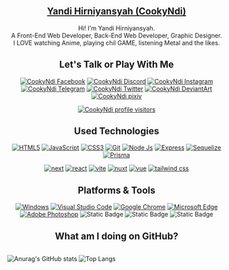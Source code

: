 <div align="center">

## [Yandi Hirniyansyah (CookyNdi)](https://osu-beatmap-downloader.vercel.app/ "CookyNdi website")

Hi! I'm Yandi Hirniyansyah.  
A Front-End Web Developer, Back-End Web Developer, Graphic Designer.  
I <span title="Suichan">LOVE</span> watching Anime, playing chil <span title="Osu, Tetris,Holocure, Point Blank">GAME</span>, listening Metal and the <span title="V-Tuber, Anime Song, EDM, Rock, Touhou, Vocaloid, Nightcore, Eurobeat">likes</span>. 

## Let's Talk or Play With Me

[![CookyNdi Facebook](https://img.shields.io/badge/-Facebook-026ae3?style=flat-square&logo=facebook&logoColor=fff)](https://facebook.com/cookyndi "CookyNdi's on Facebook")
[![CookyNdi Discord](https://img.shields.io/badge/-Discord-5865f2?style=flat-square&logo=discord&logoColor=fff)](https://discordapp.com/users/517620757832925184 "CookyNdi's on Discord (CookyNdi)")
[![CookyNdi Instagram](https://img.shields.io/badge/-Instagram-e4405f?style=flat-square&logo=instagram&logoColor=fff)](https://instagram.com/cookyndi/ "CookyNdi's on Instagram")
[![CookyNdi Telegram](https://img.shields.io/badge/-Telegram-212121?style=flat-square&logo=telegram&logoColor=30a3e6)](https://t.me/CookyNdi "CookyNdi's on Telegram")
[![CookyNdi Twitter](https://img.shields.io/badge/-Twitter-000?style=flat-square&logo=x&logoColor=fff)](https://twitter.com/CookyNdi "CookyNdi's on Twitter")
[![CookyNdi DeviantArt](https://img.shields.io/badge/-DeviantArt-06070d?style=flat-square&logo=deviantart&logoColor=13eda7)](https://deviantart.com/cookyndi "CookyNdi's on DeviantArt")
[![CookyNdi pixiv](https://img.shields.io/badge/-pixiv-0096fa?style=flat-square&logo=pixiv&logoColor=fff)](https://www.pixiv.net/en/users/57422378 "CookyNdi's on pixiv")

[![CookyNdi profile visitors](https://api.visitorbadge.io/api/visitors?path=https%3A%2F%2Fgithub.com%2FCookyNdi&countColor=%23263759&style=flat)](https://visitorbadge.io/status?path=https%3A%2F%2Fgithub.com%2FCookyNdi "Total visitors")

## Used Technologies

[![HTML5](https://img.shields.io/badge/-HTML5-e34f26?style=flat-square&logo=HTML5&logoColor=fff)](https://html.spec.whatwg.org)
[![JavaScript](https://img.shields.io/badge/-JavaScript-1b1c21?style=flat-square&logo=JavaScript&logoColor=f7db28)](https://www.ecma-international.org)
[![CSS3](https://img.shields.io/badge/-CSS3-1572B6?style=flat-square&logo=css3&logoColor=fff)](https://www.w3.org/Style/CSS/)
[![Git](https://img.shields.io/badge/-Git-efefe7?style=flat-square&logo=git&logoColor=f54d27)](https://git-scm.com/)
[![Node Js](https://img.shields.io/badge/node.js-233056?style=flat-square&logo=nodedotjs&logoColor=5fa04e)](https://nodejs.org/en)
[![Express](https://img.shields.io/badge/express-eaeaea?style=flat-square&logo=express&logoColor=000)](https://expressjs.com/)
[![Sequelize](https://img.shields.io/badge/sequelize-242526?style=flat-square&logo=sequelize&logoColor=52b0e7)](https://sequelize.org/)
[![Prisma](https://img.shields.io/badge/prisma-ffffff?style=flat-square&logo=prisma&logoColor=2d3748)](https://www.prisma.io/)
<!-- [![nest](https://img.shields.io/badge/nest.js-0e0e10?style=flat-square&logo=nestjs&logoColor=e0234e)](https://nestjs.com/)-->
[![next](https://img.shields.io/badge/next.js-000?style=flat-square&logo=nextdotjs&logoColor=fff)](https://nextjs.org/)
[![react](https://img.shields.io/badge/react-23272f?style=flat-square&logo=react&logoColor=168fb6)](https://react.dev/)
[![vite](https://img.shields.io/badge/vite-1e1e20?style=flat-square&logo=vite&logoColor=5bb1ff)](https://vitejs.dev/)
[![nuxt](https://img.shields.io/badge/nuxt.js-0c0c0d?style=flat-square&logo=nuxtdotjs&logoColor=00dc82)](https://nuxt.com/)
[![vue](https://img.shields.io/badge/vue.js-1a1a1a?style=flat-square&logo=vuedotjs&logoColor=42b883)](https://vuejs.org/)
[![tailwind css](https://img.shields.io/badge/tailwind_css-0b1120?style=flat-square&logo=tailwindcss&logoColor=38bdf8)](https://tailwindcss.com/)


## Platforms & Tools

[![Windows](https://img.shields.io/badge/OS-Windows%2010-0078d6?style=flat-square&logo=windows&logoColor=fff)](https://www.microsoft.com/windows/get-windows-10)
[![Visual Studio Code](https://img.shields.io/badge/IDE-Visual%20Studio%20Code-007acc?style=flat-square&logo=visual-studio-code&logoColor=fff)](https://code.visualstudio.com/)
[![Google Chrome](https://img.shields.io/badge/Browser-Google%20Chrome-4285f4?style=flat-square&logo=google-chrome&logoColor=fff)](https://www.google.com/chrome/)
[![Microsoft Edge](https://img.shields.io/badge/Browser-Microsoft%20Edge-0078d7?style=flat-square&logo=microsoft-edge&logoColor=fff)](https://www.microsoft.com/en-us/edge)
[![Adobe Photoshop](https://img.shields.io/badge/Graphic%20Design-Adobe%20Photoshop-31a8ff?style=flat-square&logo=adobe-photoshop&logoColor=fff)](https://www.adobe.com/id_en/products/photoshop/)
![Static Badge](https://img.shields.io/badge/npm-31a8ff?style=flat-square&logo=npm&logoColor=fff&label=package%20manager)
![Static Badge](https://img.shields.io/badge/pnpm-31a8ff?style=flat-square&logo=pnpm&logoColor=fff&label=package%20manager)
![Static Badge](https://img.shields.io/badge/nodemon-31a8ff?style=flat-square&logo=nodemon&logoColor=fff&label=tools)


## What am I doing on GitHub?

<div style="display:flex;">
  
![Anurag's GitHub stats](https://github-readme-stats-cookyndi.vercel.app/api?username=cookyndi&theme=transparent)
![Top Langs](https://github-readme-stats-cookyndi.vercel.app/api/top-langs/?username=cookyndi&layout=compact&theme=transparent)
</div>



</div>
